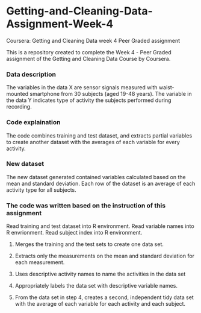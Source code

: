 # Getting-and-Cleaning-Data-Assignment-Week-4
Coursera: Getting and Cleaning Data week 4 Peer Graded assignment

This is a repository created to complete the Week 4 - Peer Graded assignment of the Getting and Cleaning Data Course by Coursera.

### Data description
The variables in the data X are sensor signals measured with waist-mounted smartphone from 30 subjects (aged 19-48 years). The variable in the data Y indicates type of activity the subjects performed during recording.

### Code explaination
The code combines training and test dataset,  and extracts partial variables to create another dataset with the averages of each variable for every activity.

### New dataset
The new dataset generated contained variables calculated based on the mean and standard deviation. Each row of the dataset is an average of each activity type for all subjects.

### The code was written based on the instruction of this assignment
Read training and test dataset into R environment.
Read variable names into R envrionment.
Read subject index into R environment.

1. Merges the training and the test sets to create one data set.

2. Extracts only the measurements on the mean and standard deviation for each measurement.

3. Uses descriptive activity names to name the activities in the data set

4. Appropriately labels the data set with descriptive variable names.

5. From the data set in step 4, creates a second, independent tidy data set with the average of each variable for each activity and each subject.

